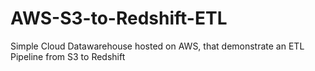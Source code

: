 # AWS-S3-to-Redshift-ETL
Simple Cloud Datawarehouse hosted on AWS, that demonstrate an ETL Pipeline from S3 to Redshift

